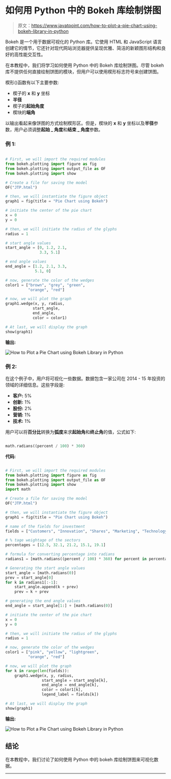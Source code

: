 # 如何用 Python 中的 Bokeh 库绘制饼图

> 原文：<https://www.javatpoint.com/how-to-plot-a-pie-chart-using-bokeh-library-in-python>

Bokeh 是一个用于数据可视化的 Python 库。它使用 HTML 和 JavaScript 语言创建它的情节，它还针对现代网站浏览器提供呈现优雅、简洁的新颖图形结构和良好的高性能交互性。

在本教程中，我们将学习如何使用 Python 中的 Bokeh 库绘制饼图。尽管 bokeh 库不提供任何直接绘制饼图的模块，但用户可以使用楔形标志符号来创建饼图。

楔形()函数有以下主要参数:

*   楔子的 **x** 和 **y** 坐标
*   **半径**
*   楔子的**起始角度**
*   楔块的**端角**

以输出看起来像饼图的方式绘制楔形区。但是，楔块的 **x** 和 **y** 坐标以及**半径**参数，用户必须调整**起始 _ 角度**和**结束 _ 角度**参数。

### 例 1:

```py

# First, we will import the required modules
from bokeh.plotting import figure as fig
from bokeh.plotting import output_file as OF
from bokeh.plotting import show

# Create a file for saving the model 
OF("JTP.html") 

# then, we will instantiate the figure object 
graph1 = fig(title = "Pie Chart using Bokeh") 

# initiate the center of the pie chart
x = 0
y = 0

# then, we will initiate the radius of the glyphs
radius = 1

# start angle values
start_angle = [0, 1.2, 2.1,
               3.3, 5.1]

# end angle values
end_angle = [1.2, 2.1, 3.3,
             5.1, 0]

# now, generate the color of the wedges
color1 = ["brown", "grey", "green",
          "orange", "red"]

# now, we will plot the graph
graph1.wedge(x, y, radius,
            start_angle,
            end_angle,
            color = color1)

# At last, we will display the graph
show(graph1)

```

**输出:**

![How to Plot a Pie Chart using Bokeh Library in Python](img/c2a3cda144351aa5890b001cbeff82c4.png)

### 例 2:

在这个例子中，用户将可视化一些数据。数据包含一家公司在 2014 - 15 年投资的领域的详细信息。这些字段是:

*   **客户:** 5%
*   **创新:** 1%
*   **股份:** 2%
*   **营销:** 1%
*   **技术:** 1%

用户可以将**百分比**转换为**弧度**来求**起始角**和**终止角**的值，公式如下:

```py

math.radians((percent / 100) * 360)

```

**代码:**

```py

# First, we will import the required modules
from bokeh.plotting import figure as fig
from bokeh.plotting import output_file as OF
from bokeh.plotting import show
import math

# Create a file for saving the model 
OF("JTP.html") 

# then, we will instantiate the figure object 
graph1 = fig(title = "Pie Chart using Bokeh") 

# name of the fields for investment
fields = ["Customers", "Innovation", "Shares", "Marketing", "Technology"]

# % tage weightage of the sectors
percentages = [12.5, 32.1, 21.2, 15.1, 19.1]

# formula for converting percentage into radians
radians1 = [math.radians((percent / 100) * 360) for percent in percentages]

# Generating the start angle values
start_angle = [math.radians(0)]
prev = start_angle[0]
for k in radians1[:-1]:
    start_angle.append(k + prev)
    prev = k + prev

# generating the end angle values
end_angle = start_angle[1:] + [math.radians(0)]

# initiate the center of the pie chart
x = 0
y = 0

# then, we will initiate the radius of the glyphs
radius = 1

# now, generate the color of the wedges
color1 = ["pink", "yellow", "lightgreen",
          "orange", "red"]

# now, we will plot the graph
for k in range(len(fields)):
    graph1.wedge(x, y, radius,
                start_angle = start_angle[k],
                end_angle = end_angle[k],
                color = color1[k],
                legend_label = fields[k])

# At last, we will display the graph
show(graph1)

```

**输出:**

![How to Plot a Pie Chart using Bokeh Library in Python](img/72ef5c5e3cbd1753e97ec80c7ebc2b9b.png)

## 结论

在本教程中，我们讨论了如何使用 Python 中的 bokeh 库绘制饼图来可视化数据。

* * *
